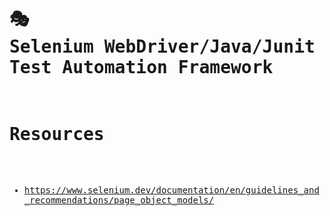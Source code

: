 <body data-new-gr-c-s-check-loaded="14.1087.0" data-gr-ext-installed=""><pre style="word-wrap: break-word; white-space: pre-wrap;">

# 🎭 Selenium WebDriver/Java/Junit Test Automation Framework

# Resources

- https://www.selenium.dev/documentation/en/guidelines_and_recommendations/page_object_models/
</pre></body>
